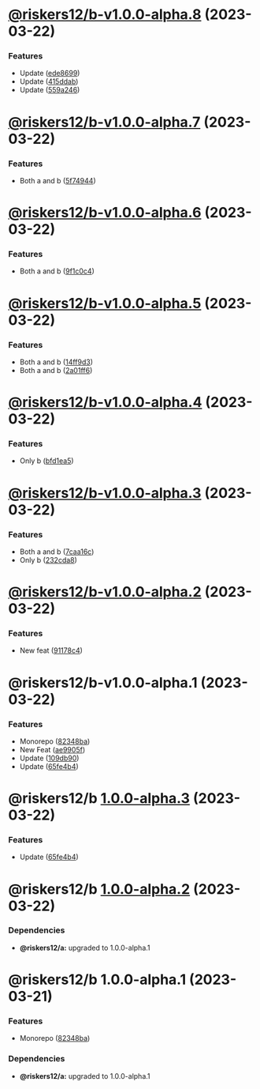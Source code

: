# [@riskers12/b-v1.0.0-alpha.8](https://github.com/riskers/fe-bootstrap-template/compare/@riskers12/b-v1.0.0-alpha.7...@riskers12/b-v1.0.0-alpha.8) (2023-03-22)


### Features

* Update ([ede8699](https://github.com/riskers/fe-bootstrap-template/commit/ede86999114470f8a7cc12514f332fd0b8fe452c))
* Update ([415ddab](https://github.com/riskers/fe-bootstrap-template/commit/415ddabb7af3e594c0d59280cd22f5d5855c6f6d))
* Update ([559a246](https://github.com/riskers/fe-bootstrap-template/commit/559a2460556a044da217cc7459ede78551e4903e))

# [@riskers12/b-v1.0.0-alpha.7](https://github.com/riskers/fe-bootstrap-template/compare/@riskers12/b-v1.0.0-alpha.6...@riskers12/b-v1.0.0-alpha.7) (2023-03-22)


### Features

* Both a and b ([5f74944](https://github.com/riskers/fe-bootstrap-template/commit/5f7494446d6167b69befdf2c0056beb8ae9d4210))

# [@riskers12/b-v1.0.0-alpha.6](https://github.com/riskers/fe-bootstrap-template/compare/@riskers12/b-v1.0.0-alpha.5...@riskers12/b-v1.0.0-alpha.6) (2023-03-22)


### Features

* Both a and b ([9f1c0c4](https://github.com/riskers/fe-bootstrap-template/commit/9f1c0c4fc1494eb5832ed4096a8a7bdb8a4f4f24))

# [@riskers12/b-v1.0.0-alpha.5](https://github.com/riskers/fe-bootstrap-template/compare/@riskers12/b-v1.0.0-alpha.4...@riskers12/b-v1.0.0-alpha.5) (2023-03-22)


### Features

* Both a and b ([14ff9d3](https://github.com/riskers/fe-bootstrap-template/commit/14ff9d37123bb85f3c7a6fc6bf329fb330aeb893))
* Both a and b ([2a01ff6](https://github.com/riskers/fe-bootstrap-template/commit/2a01ff61c3a5e583574bd0214d347148b1995d4d))

# [@riskers12/b-v1.0.0-alpha.4](https://github.com/riskers/fe-bootstrap-template/compare/@riskers12/b-v1.0.0-alpha.3...@riskers12/b-v1.0.0-alpha.4) (2023-03-22)


### Features

* Only b ([bfd1ea5](https://github.com/riskers/fe-bootstrap-template/commit/bfd1ea573959c3dc6ed8007f7534c58d37cd3a1c))

# [@riskers12/b-v1.0.0-alpha.3](https://github.com/riskers/fe-bootstrap-template/compare/@riskers12/b-v1.0.0-alpha.2...@riskers12/b-v1.0.0-alpha.3) (2023-03-22)


### Features

* Both a and b ([7caa16c](https://github.com/riskers/fe-bootstrap-template/commit/7caa16c8010117b27e14a9540473c02897dec138))
* Only b ([232cda8](https://github.com/riskers/fe-bootstrap-template/commit/232cda833b00b3206ac6efb9c52c1af10818254e))

# [@riskers12/b-v1.0.0-alpha.2](https://github.com/riskers/fe-bootstrap-template/compare/@riskers12/b-v1.0.0-alpha.1...@riskers12/b-v1.0.0-alpha.2) (2023-03-22)


### Features

* New feat ([91178c4](https://github.com/riskers/fe-bootstrap-template/commit/91178c41bff589c0b14640548b94d1166dbbd6ed))

# @riskers12/b-v1.0.0-alpha.1 (2023-03-22)


### Features

* Monorepo ([82348ba](https://github.com/riskers/fe-bootstrap-template/commit/82348ba67e7ef2e97637cf3fe902cc5db6722f1c))
* New Feat ([ae9905f](https://github.com/riskers/fe-bootstrap-template/commit/ae9905f7ceb193010d084e79a965597b4c0e881c))
* Update ([109db90](https://github.com/riskers/fe-bootstrap-template/commit/109db9008297c4be68be443d409dde0ea514d802))
* Update ([65fe4b4](https://github.com/riskers/fe-bootstrap-template/commit/65fe4b4b9328686bdd244919d88a69435d6db72f))

# @riskers12/b [1.0.0-alpha.3](https://github.com/riskers/fe-bootstrap-template/compare/@riskers12/b@1.0.0-alpha.2...@riskers12/b@1.0.0-alpha.3) (2023-03-22)


### Features

* Update ([65fe4b4](https://github.com/riskers/fe-bootstrap-template/commit/65fe4b4b9328686bdd244919d88a69435d6db72f))

# @riskers12/b [1.0.0-alpha.2](https://github.com/riskers/fe-bootstrap-template/compare/@riskers12/b@1.0.0-alpha.1...@riskers12/b@1.0.0-alpha.2) (2023-03-22)





### Dependencies

* **@riskers12/a:** upgraded to 1.0.0-alpha.1

# @riskers12/b 1.0.0-alpha.1 (2023-03-21)


### Features

* Monorepo ([82348ba](https://github.com/riskers/fe-bootstrap-template/commit/82348ba67e7ef2e97637cf3fe902cc5db6722f1c))





### Dependencies

* **@riskers12/a:** upgraded to 1.0.0-alpha.1
